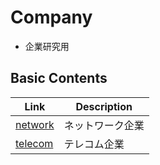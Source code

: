# Company

- 企業研究用

## Basic Contents

| Link                  | Description      |
| --------------------- | ---------------- |
| [network](network.md) | ネットワーク企業 |
| [telecom](telecom.md) | テレコム企業     |
